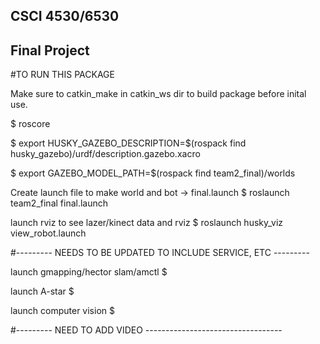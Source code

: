 ## CSCI 4530/6530
## Final Project


#TO RUN THIS PACKAGE

Make sure to catkin_make in catkin_ws dir to build package before inital use.

$ roscore

$ export HUSKY_GAZEBO_DESCRIPTION=$(rospack find husky_gazebo)/urdf/description.gazebo.xacro

$ export GAZEBO_MODEL_PATH=$(rospack find team2_final)/worlds

  Create launch file to make world and bot → final.launch
$ roslaunch team2_final final.launch

  launch rviz to see lazer/kinect data and rviz
$ roslaunch husky_viz view_robot.launch


#---------   NEEDS TO BE UPDATED TO INCLUDE SERVICE, ETC ---------

  launch gmapping/hector slam/amctl
$

  launch A-star
$

  launch computer vision
$



#--------- NEED TO ADD VIDEO ----------------------------------
